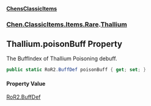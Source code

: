 #### [ChensClassicItems](index 'index')
### [Chen.ClassicItems.Items.Rare](Chen_ClassicItems_Items_Rare 'Chen.ClassicItems.Items.Rare').[Thallium](Chen_ClassicItems_Items_Rare_Thallium 'Chen.ClassicItems.Items.Rare.Thallium')
## Thallium.poisonBuff Property
The BuffIndex of Thallium Poisoning debuff.  
```csharp
public static RoR2.BuffDef poisonBuff { get; set; }
```
#### Property Value
[RoR2.BuffDef](https://docs.microsoft.com/en-us/dotnet/api/RoR2.BuffDef 'RoR2.BuffDef')

